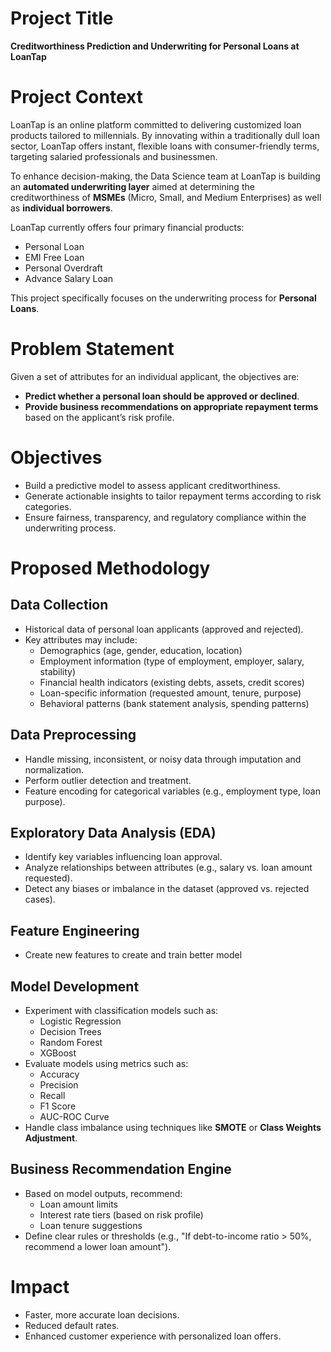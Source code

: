 # Project Title  
**Creditworthiness Prediction and Underwriting for Personal Loans at LoanTap**

# Project Context

LoanTap is an online platform committed to delivering customized loan products tailored to millennials. By innovating within a traditionally dull loan sector, LoanTap offers instant, flexible loans with consumer-friendly terms, targeting salaried professionals and businessmen.

To enhance decision-making, the Data Science team at LoanTap is building an **automated underwriting layer** aimed at determining the creditworthiness of **MSMEs** (Micro, Small, and Medium Enterprises) as well as **individual borrowers**.

LoanTap currently offers four primary financial products:
- Personal Loan
- EMI Free Loan
- Personal Overdraft
- Advance Salary Loan

This project specifically focuses on the underwriting process for **Personal Loans**.

# Problem Statement

Given a set of attributes for an individual applicant, the objectives are:
- **Predict whether a personal loan should be approved or declined**.
- **Provide business recommendations on appropriate repayment terms** based on the applicant’s risk profile.

# Objectives

- Build a predictive model to assess applicant creditworthiness.
- Generate actionable insights to tailor repayment terms according to risk categories.
- Ensure fairness, transparency, and regulatory compliance within the underwriting process.

# Proposed Methodology

## Data Collection

- Historical data of personal loan applicants (approved and rejected).
- Key attributes may include:
  - Demographics (age, gender, education, location)
  - Employment information (type of employment, employer, salary, stability)
  - Financial health indicators (existing debts, assets, credit scores)
  - Loan-specific information (requested amount, tenure, purpose)
  - Behavioral patterns (bank statement analysis, spending patterns)

## Data Preprocessing

- Handle missing, inconsistent, or noisy data through imputation and normalization.
- Perform outlier detection and treatment.
- Feature encoding for categorical variables (e.g., employment type, loan purpose).

## Exploratory Data Analysis (EDA)

- Identify key variables influencing loan approval.
- Analyze relationships between attributes (e.g., salary vs. loan amount requested).
- Detect any biases or imbalance in the dataset (approved vs. rejected cases).

## Feature Engineering

- Create new features to create and train better model

## Model Development

- Experiment with classification models such as:
  - Logistic Regression
  - Decision Trees
  - Random Forest
  - XGBoost
- Evaluate models using metrics such as:
  - Accuracy
  - Precision
  - Recall
  - F1 Score
  - AUC-ROC Curve
- Handle class imbalance using techniques like **SMOTE** or **Class Weights Adjustment**.

## Business Recommendation Engine

- Based on model outputs, recommend:
  - Loan amount limits
  - Interest rate tiers (based on risk profile)
  - Loan tenure suggestions
- Define clear rules or thresholds (e.g., "If debt-to-income ratio > 50%, recommend a lower loan amount").

# Impact

- Faster, more accurate loan decisions.
- Reduced default rates.
- Enhanced customer experience with personalized loan offers.
